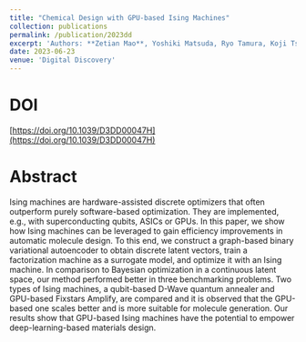 ```yaml
---
title: "Chemical Design with GPU-based Ising Machines"
collection: publications
permalink: /publication/2023dd
excerpt: 'Authors: **Zetian Mao**, Yoshiki Matsuda, Ryo Tamura, Koji Tsuda'
date: 2023-06-23
venue: 'Digital Discovery'
---
```


# DOI

[https://doi.org/10.1039/D3DD00047H](https://doi.org/10.1039/D3DD00047H)

# Abstract

Ising machines are hardware-assisted discrete optimizers that often outperform purely software-based optimization. They are implemented, e.g., with superconducting qubits, ASICs or GPUs. In this paper, we show how Ising machines can be leveraged to gain efficiency improvements in automatic molecule design. To this end, we construct a graph-based binary variational autoencoder to obtain discrete latent vectors, train a factorization machine as a surrogate model, and optimize it with an Ising machine. In comparison to Bayesian optimization in a continuous latent space, our method performed better in three benchmarking problems. Two types of Ising machines, a qubit-based D-Wave quantum annealer and GPU-based Fixstars Amplify, are compared and it is observed that the GPU-based one scales better and is more suitable for molecule generation. Our results show that GPU-based Ising machines have the potential to empower deep-learning-based materials design.
